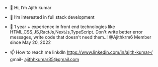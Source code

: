 - 👋 Hi, I’m Ajith kumar
- 👀 I’m interested in full stack development
- 🌱 1 year + experience in front end technologies like HTML,CSS,JS,RactJs,NextJs,TypeScript.
Don't write better error messages, write code that doesn't need them..!
@Ajithkrm6  Member since May 20, 2022

- 📫 How to reach me 
linkdIn https://www.linkedin.com/in/ajith-kumar-/
gmail- ajithhkumar35@gmail.com

<!---
Ajithkrm6/Ajithkrm6 is a ✨ special ✨ repository because its `README.md` (this file) appears on your GitHub profile.
You can click the Preview link to take a look at your changes.
--->
